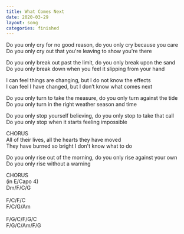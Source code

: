 ```yaml
---
title: What Comes Next
date: 2020-03-29
layout: song
categories: finished
---
```


Do you only cry for no good reason, do you only cry because you care  
Do you only cry out that you're leaving to show you're there

Do you only break out past the limit, do you only break upon the sand  
Do you only break down when you feel it slipping from your hand

<div class="chorus">
  I can feel things are changing, but I do not know the effects<br/>
  I can feel I have changed, but I don’t know what comes next
</div>

Do you only turn to take the measure, do you only turn against the tide  
Do you only turn in the right weather season and time

Do you only stop yourself believing, do you only stop to take that call  
Do you only stop when it starts feeling impossible

<div class="chorus">CHORUS</div>

<div class="chorus">
  All of their lives, all the hearts they have moved<br/>
  They have burned so bright I don't know what to do
</div>

Do you only rise out of the morning, do you only rise against your own  
Do you only rise without a warning

<div class="chorus">CHORUS</div>

<div class="chords">
  (in E/Capo 4)<br/>
  Dm/F/C/G<br/>
  <br/>
  F/C/F/C<br/>
  F/C/G/Am<br/>
  <br/>
  F/G/C/F/G/C<br/>
  F/G/C/Am/F/G
</div>
